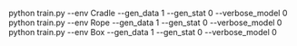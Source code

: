 python train.py --env Cradle --gen_data 1 --gen_stat 0 --verbose_model 0
python train.py --env Rope --gen_data 1 --gen_stat 0 --verbose_model 0
python train.py --env Box --gen_data 1 --gen_stat 0 --verbose_model 0
